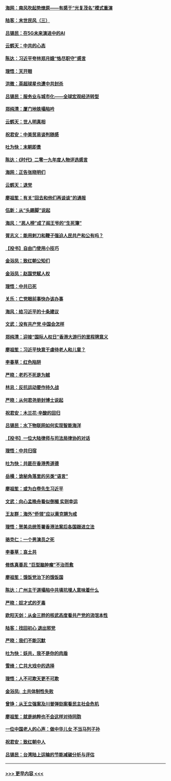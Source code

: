 #### [海网：南风吹起势燎原——有感于“光复茂名”模式重演](../pages/nsc993/n11732308.md?t=12200122) 
#### [陆客：末世民风（三）](../pages/nsc993/n11732211.md?t=12200122) 
#### [吕锡民：在5G未来演进中的AI](../pages/nsc993/n11730010.md?t=12200122) 
#### [云鹤天：中共的心态](../pages/nsc993/n11729906.md?t=12200122) 
#### [陈达：习近平夸林郑月娥“恪尽职守”感言](../pages/nsc993/n11729881.md?t=12200122) 
#### [理悟：天开眼](../pages/nsc993/n11729699.md?t=12200122) 
#### [洪微：英超球星也遭中共封杀](../pages/nsc993/n11727243.md?t=12200122) 
#### [吕锡民：服务业与城市化——全球宏观经济转型](../pages/nsc993/n11725845.md?t=12200122) 
#### [郑纯清：厦门地铁塌陷吟](../pages/nsc993/n11725813.md?t=12200122) 
#### [云鹤天：世人明真相](../pages/nsc993/n11725621.md?t=12200122) 
#### [祝君安：中美贸易谈判随感](../pages/nsc993/n11725609.md?t=12200122) 
#### [吐为快：末朝即景](../pages/nsc993/n11723365.md?t=12200122) 
#### [陈达：《时代》二零一九年度人物评选感言](../pages/nsc993/n11723337.md?t=12200122) 
#### [海网：正告张晓明们](../pages/nsc993/n11723228.md?t=12200122) 
#### [云鹤天：退党](../pages/nsc993/n11723056.md?t=12200122) 
#### [廖祖笙：有关“回去和他们再谈谈”的通报](../pages/nsc993/n11722442.md?t=12200122) 
#### [伍新：从“头踢脚”说起](../pages/nsc993/n11722429.md?t=12200122) 
#### [海风：“恶人榜”成了阎王爷的“生死簿”](../pages/nsc993/n11722272.md?t=12200122) 
#### [胥志义：能用剌刀和鞭子强迫人民共产和公有吗？](../pages/nsc993/n11720569.md?t=12200122) 
#### [【投书】自由门使用小技巧](../pages/nsc993/n11720180.md?t=12200122) 
#### [金浴凤：致红朝公知们](../pages/nsc993/n11720563.md?t=12200122) 
#### [金浴凤：赵国党赋人权](../pages/nsc993/n11720533.md?t=12200122) 
#### [理悟：中共已死](../pages/nsc993/n11720233.md?t=12200122) 
#### [关乐：亡党眼前事快办该办事](../pages/nsc993/n11719160.md?t=12200122) 
#### [海风：给习近平的十条建议](../pages/nsc993/n11717616.md?t=12200122) 
#### [文武：没有共产党 中国会怎样](../pages/nsc993/n11717584.md?t=12200122) 
#### [郑纯清：迎接“国际人权日”香港大游行的里程牌意义](../pages/nsc993/n11717417.md?t=12200122) 
#### [廖祖笙：习近平快意于虐待老人和儿童？](../pages/nsc993/n11715313.md?t=12200122) 
#### [李春草：红色陷阱](../pages/nsc993/n11715029.md?t=12200122) 
#### [严晓：老朽不死是为贼](../pages/nsc993/n11712910.md?t=12200122) 
#### [林忌：反抗运动要作持久战](../pages/nsc993/n11712623.md?t=12200122) 
#### [严晓：从何君尧册封博士说起](../pages/nsc993/n11712465.md?t=12200122) 
#### [祝君安：木兰花·辛酸的回归](../pages/nsc993/n11712381.md?t=12200122) 
#### [吕锡民：水下物联网如何实现智能海洋](../pages/nsc993/n11711158.md?t=12200122) 
#### [【投书】一位大陆律师与司法局律协的对话](../pages/nsc993/n11709675.md?t=12200122) 
#### [理悟：中共归宿](../pages/nsc993/n11710059.md?t=12200122) 
#### [吐为快：共匪在香港秀道德](../pages/nsc993/n11709979.md?t=12200122) 
#### [岳横：诡秘角落里的另类“语言”](../pages/nsc993/n11709792.md?t=12200122) 
#### [廖祖笙：或为白卷先生习近平](../pages/nsc993/n11708330.md?t=12200122) 
#### [文武：向心孟晚舟看似倒楣 实则幸运](../pages/nsc993/n11708236.md?t=12200122) 
#### [王友群：海外“侨领”应以黄克锵为戒](../pages/nsc993/n11706176.md?t=12200122) 
#### [理悟：贺美总统签署香港法案后各国跟进立法](../pages/nsc993/n11706853.md?t=12200122) 
#### [骆克仁：一个男演员之死](../pages/nsc993/n11706677.md?t=12200122) 
#### [李春草：哀土共](../pages/nsc993/n11706255.md?t=12200122) 
#### [修炼真善忍 “巨型脑肿瘤”不治而愈](../pages/nsc993/n11705340.md?t=12200122) 
#### [廖祖笙：饿饭党治下的饿饭国](../pages/nsc993/n11705085.md?t=12200122) 
#### [陈达：广州主干道塌陷中共填坑埋人意味着什么](../pages/nsc993/n11705046.md?t=12200122) 
#### [严晓：奴才式的歹毒](../pages/nsc993/n11704826.md?t=12200122) 
#### [欧阳天剑：从金三胖的核武态度看共产党的流氓本性](../pages/nsc993/n11702238.md?t=12200122) 
#### [陆客：找回初心 退出邪党](../pages/nsc993/n11702213.md?t=12200122) 
#### [严晓：我们不能沉默](../pages/nsc993/n11702110.md?t=12200122) 
#### [吐为快：妖共，我不是你的肉盾](../pages/nsc993/n11701366.md?t=12200122) 
#### [雪绮：亡共大戏中的选择](../pages/nsc993/n11699922.md?t=12200122) 
#### [理悟：人不可欺天更不可欺](../pages/nsc993/n11699657.md?t=12200122) 
#### [金浴凤:  土共体制性失败](../pages/nsc993/n11699361.md?t=12200122) 
#### [曾铮：从王立强案及川普弹劾案看民主社会危机](../pages/nsc993/n11699318.md?t=12200122) 
#### [廖祖笙：就是纳粹也不会这样对待同胞](../pages/nsc993/n11697658.md?t=12200122) 
#### [一位中国老人的心声：做中华儿女 不当马列子孙](../pages/nsc993/n11697525.md?t=12200122) 
#### [祝君安：致红朝中人](../pages/nsc993/n11697518.md?t=12200122) 
#### [吕锡民：台湾陆上运输的节能减碳分析与评估](../pages/nsc993/n11694983.md?t=12200122) 

----
#### [ >>> 更早内容 <<< ](../indexes/nsc993-earlier.md)
